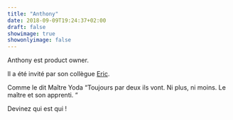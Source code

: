 ```yaml
---
title: "Anthony"
date: 2018-09-09T19:24:37+02:00
draft: false
showimage: true
showonlyimage: false
---
```

Anthony est product owner.

Il a été invité par son collègue [Eric](/fr/portfolio/atam17/eric/).

Comme le dit Maître Yoda “Toujours par deux ils vont. Ni plus, ni moins. Le maître et son apprenti. “

Devinez qui est qui !
